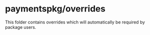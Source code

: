 # paymentspkg/overrides

This folder contains overrides which will automatically be required by package users.
